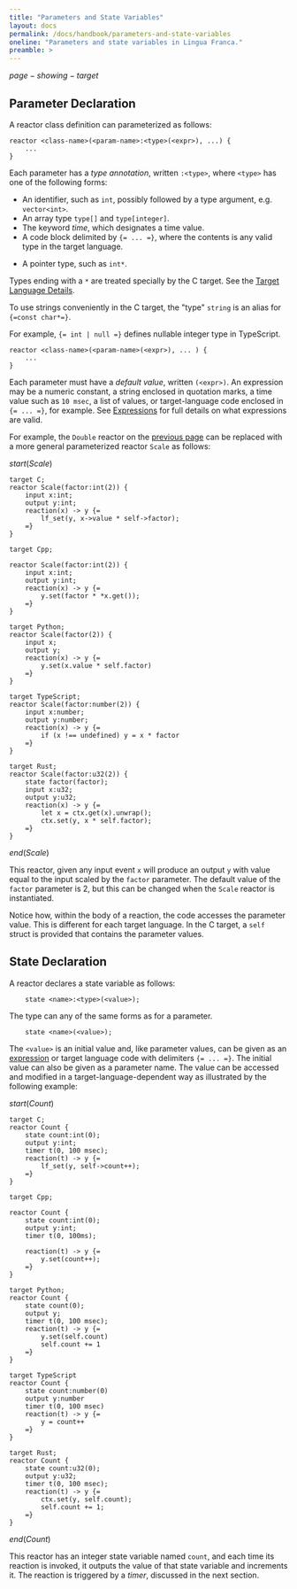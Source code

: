 ```yaml
---
title: "Parameters and State Variables"
layout: docs
permalink: /docs/handbook/parameters-and-state-variables
oneline: "Parameters and state variables in Lingua Franca."
preamble: >
---
```


$page-showing-target$

## Parameter Declaration

A reactor class definition can parameterized as follows:

<div class="lf-c lf-cpp lf-ts lf-rs">

```lf
reactor <class-name>(<param-name>:<type>(<expr>), ...) {
    ...
}
```

Each parameter has a _type annotation_, written `:<type>`, where `<type>` has one of the following forms:

- An identifier, such as `int`<span class="lf-cpp">, possibly followed by a type argument, e.g. `vector<int>`</span>.
- An array type `type[]`<span class="lf-c lf-cpp lf-rs"> and `type[integer]`</span>.
- The keyword $time$, which designates a time value.
- A code block delimited by `{= ... =}`, where the contents is any valid type in the target language.

</div>

<div class="lf-c lf-cpp">

- A pointer type, such as `int*`.

</div>

<div class="lf-c">

Types ending with a `*` are treated specially by the C target. See the [Target Language Details](/docs/handbook/target-language-details).

To use strings conveniently in the C target, the "type" `string` is an alias for `{=const char*=}`.

</div>

<div class="lf-ts">

For example, `{= int | null =}` defines nullable integer type in TypeScript.

</div>

<div class="lf-py">

```lf
reactor <class-name>(<param-name>(<expr>), ... ) {
    ...
}
```

</div>

Each parameter must have a _default value_, written `(<expr>)`. An expression may be a numeric constant, a string enclosed in quotation marks, a time value such as `10 msec`, a list of values, or target-language code enclosed in `{= ... =}`, for example. See [Expressions](/docs/handbook/expressions) for full details on what expressions are valid.

For example, the `Double` reactor on the [previous page](/docs/handbook/inputs-and-outputs) can be replaced with a more general parameterized reactor `Scale` as follows:

$start(Scale)$

```lf-c
target C;
reactor Scale(factor:int(2)) {
    input x:int;
    output y:int;
    reaction(x) -> y {=
        lf_set(y, x->value * self->factor);
    =}
}

```

```lf-cpp
target Cpp;

reactor Scale(factor:int(2)) {
    input x:int;
    output y:int;
    reaction(x) -> y {=
        y.set(factor * *x.get());
    =}
}

```

```lf-py
target Python;
reactor Scale(factor(2)) {
    input x;
    output y;
    reaction(x) -> y {=
        y.set(x.value * self.factor)
    =}
}
```

```lf-ts
target TypeScript;
reactor Scale(factor:number(2)) {
    input x:number;
    output y:number;
    reaction(x) -> y {=
        if (x !== undefined) y = x * factor
    =}
}

```

```lf-rs
target Rust;
reactor Scale(factor:u32(2)) {
    state factor(factor);
    input x:u32;
    output y:u32;
    reaction(x) -> y {=
        let x = ctx.get(x).unwrap();
        ctx.set(y, x * self.factor);
    =}
}
```

$end(Scale)$

This reactor, given any input event `x` will produce an output `y` with value equal to the input scaled by the `factor` parameter. The default value of the `factor` parameter is 2, but this can be changed when the `Scale` reactor is instantiated.

Notice how, within the body of a reaction, the code accesses the parameter value. This is different for each target language. <span class="lf-c">In the C target, a `self` struct is provided that contains the parameter values.</span>

## State Declaration

A reactor declares a state variable as follows:

<div class="lf-c lf-cpp lf-ts lf-rs">

```lf
    state <name>:<type>(<value>);
```

The type can any of the same forms as for a parameter.

</div>

<div class="lf-py">

```lf
    state <name>(<value>);
```

</div>

The `<value>` is an initial value and, like parameter values, can be given as an [expression](/docs/handbook/expressions) or target language code with delimiters `{= ... =}`. The initial value can also be given as a parameter name. The value can be accessed and modified in a target-language-dependent way as illustrated by the following example:

$start(Count)$

```lf-c
target C;
reactor Count {
    state count:int(0);
    output y:int;
    timer t(0, 100 msec);
    reaction(t) -> y {=
        lf_set(y, self->count++);
    =}
}

```

```lf-cpp
target Cpp;

reactor Count {
    state count:int(0);
    output y:int;
    timer t(0, 100ms);

    reaction(t) -> y {=
        y.set(count++);
    =}
}

```

```lf-py
target Python;
reactor Count {
    state count(0);
    output y;
    timer t(0, 100 msec);
    reaction(t) -> y {=
        y.set(self.count)
        self.count += 1
    =}
}

```

```lf-ts
target TypeScript
reactor Count {
    state count:number(0)
    output y:number
    timer t(0, 100 msec)
    reaction(t) -> y {=
        y = count++
    =}
}

```

```lf-rs
target Rust;
reactor Count {
    state count:u32(0);
    output y:u32;
    timer t(0, 100 msec);
    reaction(t) -> y {=
        ctx.set(y, self.count);
        self.count += 1;
    =}
}

```

$end(Count)$

This reactor has an integer state variable named `count`, and each time its reaction is invoked, it outputs the value of that state variable and increments it. The reaction is triggered by a $timer$, discussed in the next section.
